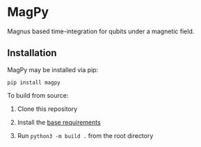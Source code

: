 # MagPy

Magnus based time-integration for qubits under a magnetic field.

## Installation

MagPy may be installed via pip:

```
pip install magpy
```

To build from source:

1. Clone this repository

2. Install the [base requirements](requirements/base.txt)

3. Run `python3 -m build .` from the root directory
